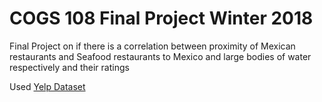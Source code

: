 # COGS 108 Final Project Winter 2018
Final Project on if there is a correlation between proximity of Mexican restaurants and Seafood restaurants to Mexico and large bodies of water respectively and their ratings

Used [Yelp Dataset](https://www.yelp.com/dataset)
